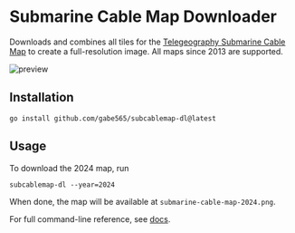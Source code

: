 # Submarine Cable Map Downloader

Downloads and combines all tiles for the [Telegeography Submarine Cable Map](https://submarine-cable-map-2024.telegeography.com/) to create a full-resolution image. All maps since 2013 are supported.

![preview](https://github.com/gabe565/subcablemap-dl/assets/7717888/db101cfe-db1a-4c85-a91f-2e2a74d55041)

## Installation

```shell
go install github.com/gabe565/subcablemap-dl@latest
```

## Usage

To download the 2024 map, run
```shell
subcablemap-dl --year=2024
```
When done, the map will be available at `submarine-cable-map-2024.png`.

For full command-line reference, see [docs](./docs/subcablemap-dl.md).

